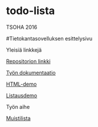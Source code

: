 # todo-lista
TSOHA 2016

#Tietokantasovelluksen esittelysivu

Yleisiä linkkejä

[Repositorion linkki](https://github.com/ilarinie/todo-lista/)

[Työn dokumentaatio](https://github.com/ilarinie/todo-lista/blob/master/docs/dokumentaatio.pdf)

[HTML-demo](http://t-niil.users.cs.helsinki.fi/todo-lista/html-demo/index.html)

[Listausdemo](http://t-niil.users.cs.helsinki.fi/todo-lista/kayttajat)


Työn aihe

[Muistilista](https://advancedkittenry.github.io/suunnittelu_ja_tyoymparisto/aiheet/Muistilista.html)
